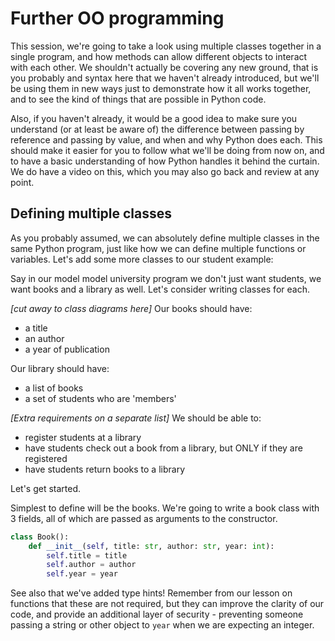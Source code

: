 # Further OO programming
This session, we're going to take a look using multiple classes together in a single program, and how methods can allow different objects to interact with each other. We shouldn't actually be covering any new ground, that is you probably and syntax here that we haven't already introduced, but we'll be using them in new ways just to demonstrate how it all works together, and to see the kind of things that are possible in Python code.

Also, if you haven't already, it would be a good idea to make sure you understand (or at least be aware of) the difference between passing by reference and passing by value, and when and why Python does each. This should make it easier for you to follow what we'll be doing from now on, and to have a basic understanding of how Python handles it behind the curtain. We do have a video on this, which you may also go back and review at any point. 

## Defining multiple classes
As you probably assumed, we can absolutely define multiple classes in the same Python program, just like how we can define multiple functions or variables. Let's add some more classes to our student example:

Say in our model model university program we don't just want students, we want books and a library as well. Let's consider writing classes for each.

*[cut away to class diagrams here]*
Our books should have:
* a title
* an author
* a year of publication

Our library should have:
* a list of books
* a set of students who are 'members'

*[Extra requirements on a separate list]*
We should be able to:
* register students at a library
* have students check out a book from a library, but ONLY if they are registered
* have students return books to a library

Let's get started.

Simplest to define will be the books. We're going to write a book class with 3 fields, all of which are passed as arguments to the constructor.
~~~ py
class Book():
    def __init__(self, title: str, author: str, year: int):
        self.title = title
        self.author = author
        self.year = year
~~~
See also that we've added type hints! Remember from our lesson on functions that these are not required, but they can improve the clarity of our code, and provide an additional layer of security - preventing someone passing a string or other object to `year` when we are expecting an integer.